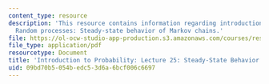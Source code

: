 ```yaml
---
content_type: resource
description: 'This resource contains information regarding introduction to probability:
  Random processes: Steady-state behavior of Markov chains.'
file: https://ol-ocw-studio-app-production.s3.amazonaws.com/courses/res-6-012-introduction-to-probability-spring-2018/09bd70b5054bedc53d6a6bcf006c6697_MITRES_6_012S18_L25AS.pdf
file_type: application/pdf
resourcetype: Document
title: 'Introduction to Probability: Lecture 25: Steady-State Behavior of Markov Chains'
uid: 09bd70b5-054b-edc5-3d6a-6bcf006c6697
---
```

